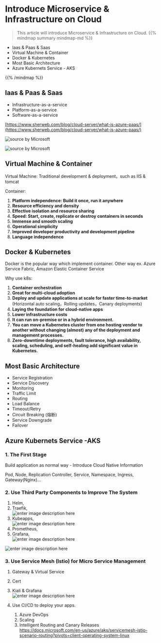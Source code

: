 # Introduce Microservice & Infrastructure on Cloud


> This article will introduce Microservice & Infrastructure on Cloud.
{{% mindmap summary mindmap-md %}}

- Iaas & Paas & Saas
- Virtual Machine & Container
- Docker & Kubernetes
- Most Basic Architecture
- Azure Kubernets Service - AKS

{{% /mindmap %}}

## Iaas & Paas & Saas

- Infrastructure-as-a-service
- Platform-as-a-service
- Software-as-a-service

[https://www.sherweb.com/blog/cloud-server/what-is-azure-paas/](https://www.sherweb.com/blog/cloud-server/what-is-azure-paas/)

![source by Microsoft](https://cdn.jsdelivr.net/gh/Gethin1990/gsblogResources/introduce-microservice-infrastructure-on-cloud/Iass_Pass_Saas.png)

![source by Microsoft](https://cdn.jsdelivr.net/gh/Gethin1990/gsblogResources/introduce-microservice-infrastructure-on-cloud/Iass_Pass_Saas2.png)

## Virtual Machine & Container

Virtual Machine: Traditional development & deployment，such as IIS & tomcat

Container:

1. **Platform independence: Build it once, run it anywhere**
2. **Resource efficiency and density**
3. **Effective isolation and resource sharing**
4. **Speed: Start, create, replicate or destroy containers in seconds**
5. **Immense and smooth scaling**
6. **Operational simplicity**
7. **Improved developer productivity and development pipeline**
8. **Language independence**

## Docker & Kubernetes

Docker is the popular way which implement container.
Other way ex. Azure Service Fabric, Amazon Elastic Container Service

Why use k8s:

1. **Container orchestration**
2. **Great for multi-cloud adoption**
3. **Deploy and update applications at scale for faster time-to-market**
   (Horizontal auto scaling，Rolling updates，Canary deployments)
4. **Laying the foundation for cloud-native apps**
5. **Lower infrastructure costs**
6. **It can run on-premise or in a hybrid environment.**
7. **You can move a Kubernetes cluster from one hosting vendor to another without changing (almost) any of the deployment and management processes.**
8. **Zero-downtime deployments, fault tolerance, high availability, scaling, scheduling, and self-healing add significant value in Kubernetes.**

## Most Basic Architecture

- Service Registration
- Service Discovery
- Monitoring
- Traffic Limit
- Routing
- Load Balance
- Timeout/Retry
- Circuit Breaking (熔断)
- Service Downgrade
- Failover

## Azure Kubernets Service -AKS

### 1. The First Stage

Build application as normal way - Introduce Cloud Native Information

Pod, Node, Replication Controller, Service, Namespace, Ingress, Gateway(Nginx)...

### 2. Use Third Party Components to Improve The System

1. Helm,
2. Traefik,  
   ![enter image description here](https://cdn.jsdelivr.net/gh/Gethin1990/gsblogResources/introduce-microservice-infrastructure-on-cloud/Traefik_Introduction.png)
3. Kubeapps,  
   ![enter image description here](https://cdn.jsdelivr.net/gh/Gethin1990/gsblogResources/introduce-microservice-infrastructure-on-cloud/kubeapps_application.png)
4. Prometheus,
5. Grafana,  
   ![enter image description here](https://cdn.jsdelivr.net/gh/Gethin1990/gsblogResources/introduce-microservice-infrastructure-on-cloud/grafana_K8SCluster.png)

![enter image description here](https://cdn.jsdelivr.net/gh/Gethin1990/gsblogResources/introduce-microservice-infrastructure-on-cloud/grafana_K8SContainer.png)

### 3. Use Service Mesh (Istio) for Micro Service Management

1. Gateway & Virtual Service
2. Cert
3. Kiali & Grafana  
   ![enter image description here](https://cdn.jsdelivr.net/gh/Gethin1990/gsblogResources/introduce-microservice-infrastructure-on-cloud/kiali_graph_voting.png)

4. Use CI/CD to deploy your apps.  
    1. Azure DevOps  
    2. Scaling  
    3. Intelligent Routing and Canary Releases  
   <https://docs.microsoft.com/en-us/azure/aks/servicemesh-istio-scenario-routing?pivots=client-operating-system-linux>

<!--stackedit_data:
eyJoaXN0b3J5IjpbNzg1NDY2NDUzXX0=
-->

